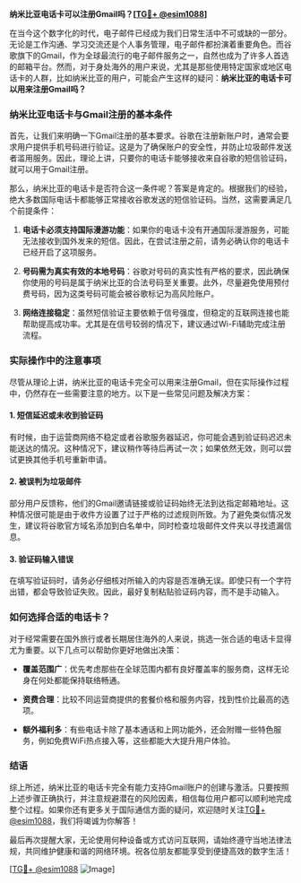 **纳米比亚电话卡可以注册Gmail吗？[[TG💪+ @esim1088](https://t.me/s/esim1088)]**

在当今这个数字化的时代，电子邮件已经成为我们日常生活中不可或缺的一部分。无论是工作沟通、学习交流还是个人事务管理，电子邮件都扮演着重要角色。而谷歌旗下的Gmail，作为全球最流行的电子邮件服务之一，自然也成为了许多人首选的邮箱平台。然而，对于身处海外的用户来说，尤其是那些使用特定国家或地区电话卡的人群，比如纳米比亚的用户，可能会产生这样的疑问：**纳米比亚的电话卡可以用来注册Gmail吗？**

### 纳米比亚电话卡与Gmail注册的基本条件

首先，让我们来明确一下Gmail注册的基本要求。谷歌在注册新账户时，通常会要求用户提供手机号码进行验证。这是为了确保账户的安全性，并防止垃圾邮件发送者滥用服务。因此，理论上讲，只要你的电话卡能够接收来自谷歌的短信验证码，就可以用于Gmail注册。

那么，纳米比亚的电话卡是否符合这一条件呢？答案是肯定的。根据我们的经验，绝大多数国际电话卡都能够正常接收谷歌发送的短信验证码。当然，这需要满足几个前提条件：

1. **电话卡必须支持国际漫游功能**：如果你的电话卡没有开通国际漫游服务，可能无法接收到国外发来的短信。因此，在尝试注册之前，请务必确认你的电话卡已经开启了这项服务。
   
2. **号码需为真实有效的本地号码**：谷歌对号码的真实性有严格的要求，因此确保你使用的号码是属于纳米比亚的合法号码至关重要。此外，尽量避免使用预付费号码，因为这类号码可能会被谷歌标记为高风险账户。

3. **网络连接稳定**：虽然短信验证主要依赖于信号强度，但稳定的互联网连接也能帮助提高成功率。尤其是在信号较弱的情况下，建议通过Wi-Fi辅助完成注册流程。

### 实际操作中的注意事项

尽管从理论上讲，纳米比亚的电话卡完全可以用来注册Gmail，但在实际操作过程中，仍然存在一些需要注意的地方。以下是一些常见问题及解决方案：

#### 1. 短信延迟或未收到验证码
有时候，由于运营商网络不稳定或者谷歌服务器延迟，你可能会遇到验证码迟迟未能送达的情况。这种情况下，建议稍作等待后再试一次；如果依然无效，则可以尝试更换其他手机号重新申请。

#### 2. 被误判为垃圾邮件
部分用户反馈称，他们的Gmail邀请链接或验证码始终无法到达指定邮箱地址。这种情况很可能是由于收件方设置了过于严格的过滤规则所致。为了避免类似情况发生，建议将谷歌官方域名添加到白名单中，同时检查垃圾邮件文件夹以寻找遗漏信息。

#### 3. 验证码输入错误
在填写验证码时，请务必仔细核对所输入的内容是否准确无误。即使只有一个字符出错，都会导致验证失败。因此，最好复制粘贴验证码内容，而不是手动输入。

### 如何选择合适的电话卡？

对于经常需要在国外旅行或者长期居住海外的人来说，挑选一张合适的电话卡显得尤为重要。以下几点可以帮助你更好地做出决策：

- **覆盖范围广**：优先考虑那些在全球范围内都有良好覆盖率的服务商，这样无论身在何处都能保持联络畅通。
  
- **资费合理**：比较不同运营商提供的套餐价格和服务内容，找到性价比最高的选项。
  
- **额外福利多**：有些电话卡除了基本通话和上网功能外，还会附赠一些特色服务，例如免费WiFi热点接入等，这些都能大大提升用户体验。

### 结语

综上所述，纳米比亚的电话卡完全有能力支持Gmail账户的创建与激活。只要按照上述步骤正确执行，并注意规避潜在的风险因素，相信每位用户都可以顺利地完成整个过程。如果你还有更多关于国际通信方面的疑问，欢迎随时关注[TG💪+ @esim1088](https://t.me/s/esim1088)，我们将竭诚为你解答！

最后再次提醒大家，无论使用何种设备或方式访问互联网，请始终遵守当地法律法规，共同维护健康和谐的网络环境。祝各位朋友都能享受到便捷高效的数字生活！

[[TG💪+ @esim1088](https://t.me/s/esim1088) ![Image](https://i.postimg.cc/4NQfJmqS/Snipaste-2025-05-13-00-14-12.png)]